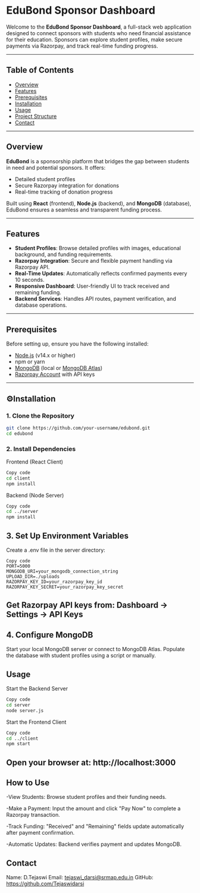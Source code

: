 #  EduBond Sponsor Dashboard

Welcome to the **EduBond Sponsor Dashboard**, a full-stack web application designed to connect sponsors with students who need financial assistance for their education. Sponsors can explore student profiles, make secure payments via Razorpay, and track real-time funding progress.

---

## Table of Contents

- [Overview](#overview)
- [Features](#features)
- [Prerequisites](#prerequisites)
- [Installation](#installation)
- [Usage](#usage)
- [Project Structure](#project-structure)
- [Contact](#contact)

---

## Overview

**EduBond** is a sponsorship platform that bridges the gap between students in need and potential sponsors. It offers:

- Detailed student profiles
- Secure Razorpay integration for donations
- Real-time tracking of donation progress

Built using **React** (frontend), **Node.js** (backend), and **MongoDB** (database), EduBond ensures a seamless and transparent funding process.

---

## Features

- **Student Profiles**: Browse detailed profiles with images, educational background, and funding requirements.
- **Razorpay Integration**: Secure and flexible payment handling via Razorpay API.
- **Real-Time Updates**: Automatically reflects confirmed payments every 10 seconds.
- **Responsive Dashboard**: User-friendly UI to track received and remaining funding.
- **Backend Services**: Handles API routes, payment verification, and database operations.

---

## Prerequisites

Before setting up, ensure you have the following installed:

- [Node.js](https://nodejs.org/) (v14.x or higher)
- npm or yarn
- [MongoDB](https://www.mongodb.com/) (local or [MongoDB Atlas](https://www.mongodb.com/cloud/atlas))
- [Razorpay Account](https://razorpay.com/) with API keys

---

## ⚙Installation

### 1. Clone the Repository

```bash
git clone https://github.com/your-username/edubond.git
cd edubond
```
### 2. Install Dependencies
Frontend (React Client)
```bash
Copy code
cd client
npm install
```
Backend (Node Server)
```bash
Copy code
cd ../server
npm install
```
## 3. Set Up Environment Variables
Create a .env file in the server directory:

```env
Copy code
PORT=5000
MONGODB_URI=your_mongodb_connection_string
UPLOAD_DIR=./uploads
RAZORPAY_KEY_ID=your_razorpay_key_id
RAZORPAY_KEY_SECRET=your_razorpay_key_secret
```
Get Razorpay API keys from: Dashboard → Settings → API Keys
---
## 4. Configure MongoDB
Start your local MongoDB server or connect to MongoDB Atlas.
Populate the database with student profiles using a script or manually.
## Usage
Start the Backend Server
```bash
Copy code
cd server
node server.js
```
Start the Frontend Client
```bash
Copy code
cd ../client
npm start
```
Open your browser at: http://localhost:3000
---
## How to Use
-View Students: Browse student profiles and their funding needs.

-Make a Payment: Input the amount and click "Pay Now" to complete a Razorpay transaction.

-Track Funding: "Received" and "Remaining" fields update automatically after payment confirmation.

-Automatic Updates: Backend verifies payment and updates MongoDB.

## Contact
Name: D.Tejaswi
Email: tejaswi_darsi@srmap.edu.in
GitHub: https://github.com/Tejaswidarsi

